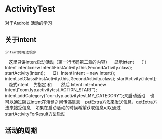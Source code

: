 ActivityTest
===================================
对于Android 活动的学习
## 关于intent
    intent的用法很多
    这里只讲intent启动活动（第一行代码第二章的内容）
    显示intent
    （1）Intent intent=new Intent(FirstActivity.this,SecondActivity.class);
         startActivity(intent);
    （2）Intent intent = new Intent();
         intent.setClass(FirstActivity.this, SecondActivity.class);
          startActivity(intent);
    隐式intent
    先指定  <action android:name="com.lyp.activitytest.ACTION_START" />和
    <category android:name="com.lyp.activitytest.MY_CATEGORY" />
    然后 Intent intent=new Intent("com.lyp.activitytest.ACTION_START");
         intent.addCategory("com.lyp.activitytest.MY_CATEGORY");来启动活动
    也可以通过隐式intent在活动之间传递信息
    putExtra方法来发送信息，getExtra方法来接受信息 
    如果在启动活动的时候希望获取信息可以通过 startActivityForResult方法启动
## 活动的周期
